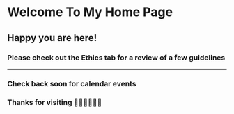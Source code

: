 # Welcome To My Home Page

## Happy you are here!

### Please check out the Ethics tab for a review of a few guidelines


---
### Check back soon for calendar events

### Thanks for visiting  👩‍💻👩‍💻👩‍💻

  


  
